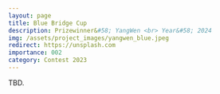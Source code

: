 ```yaml
---
layout: page
title: Blue Bridge Cup
description: Prizewinner&#58; YangWen <br> Year&#58; 2024
img: /assets/project_images/yangwen_blue.jpeg
redirect: https://unsplash.com
importance: 002
category: Contest 2023
---
```


TBD.
